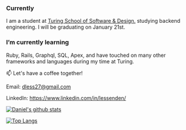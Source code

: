 ### Currently

I am a student at [Turing School of Software & Design.](https://turing.io/) studying backend engineering. I will be graduating on January 21st.

### I’m currently learning

Ruby, Rails, Graphql, SQL, Apex, and have touched on many other frameworks and languages during my time at Turing.

📫 Let's have a coffee together! 

Email: dless27@gmail.com

LinkedIn: https://www.linkedin.com/in/lessenden/


[![Daniel's github stats](https://github-readme-stats.vercel.app/api?username=D-Lessenden&hide=stars,issues)](https://github.com/anuraghazra/github-readme-stats)


[![Top Langs](https://github-readme-stats.vercel.app/api/top-langs/?username=D-Lessenden&exclude_repo=github-readme-stats,anuraghazra.github.io)](https://github.com/anuraghazra/github-readme-stats)

<!--
**D-Lessenden/D-Lessenden** is a ✨ _special_ ✨ repository because its `README.md` (this file) appears on your GitHub profile.

Here are some ideas to get you started:

- 🔭 Currently

I am a student at [Turing School of Software & Design.](https://turing.io/) studying backend engineering. I will be graduating on January 21st.


- 🌱 I’m currently learning ...

Ruby, Rails, Graphql, SQL, Apex 
- 👯 I’m looking to collaborate on ...
- 🤔 I’m looking for help with ...
- 💬 Ask me about ...
- 📫 How to reach me: 

-Email: dless27@gmail.com
-LinkedIn: https://www.linkedin.com/in/lessenden/

- ⚡ Fun fact: ...
-->





